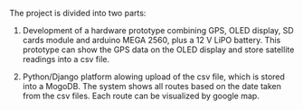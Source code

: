 The project is divided into two parts:

1. Development of a hardware prototype combining GPS, OLED display, SD cards module and arduino MEGA 2560, plus a 12 V LiPO battery. This prototype can show the GPS data on the OLED display and store satellite readings into a csv file. 

2. Python/Django platform alowing upload of the csv file, which is stored into a MogoDB. The system shows all routes based on the date taken from the csv files. Each route can be visualized by google map.



